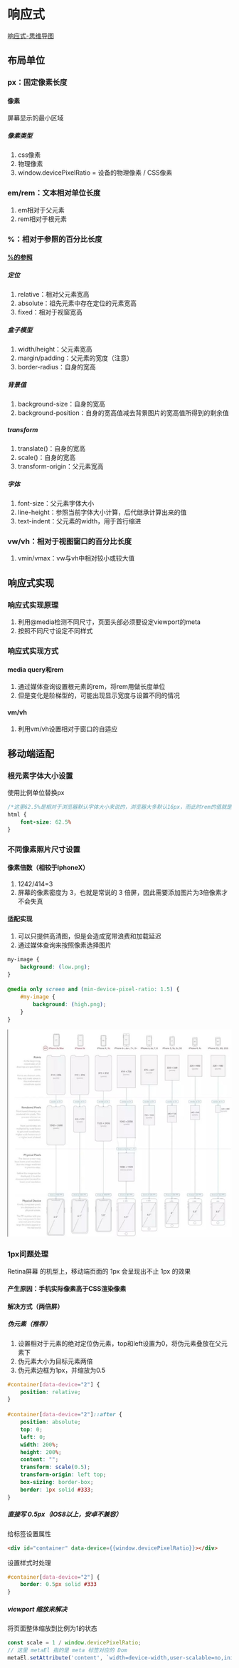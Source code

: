 # 响应式

[响应式-思维导图](./mind/06-响应式.html)

## 布局单位

### px：固定像素长度

#### 像素

屏幕显示的最小区域

##### 像素类型

1. css像素
2. 物理像素
3. window.devicePixelRatio = 设备的物理像素 / CSS像素

### em/rem：文本相对单位长度

1. em相对于父元素
2. rem相对于根元素

### %：相对于参照的百分比长度

#### [%的参照](https://juejin.cn/post/6844903613798547469#heading-2)

##### 定位

1. relative：相对父元素宽高
2. absolute：祖先元素中存在定位的元素宽高
3. fixed：相对于视窗宽高

##### 盒子模型

1. width/height：父元素宽高
2. margin/padding：父元素的宽度（注意）
3. border-radius：自身的宽高

##### 背景值

1. background-size：自身的宽高
2. background-position：自身的宽高值减去背景图片的宽高值所得到的剩余值

##### transform

1. translate()：自身的宽高
2. scale()：自身的宽高
3. transform-origin：父元素宽高

##### 字体

1. font-size：父元素字体大小
2. line-height：参照当前字体大小计算，后代继承计算出来的值
3. text-indent：父元素的width，用于首行缩进

### vw/vh：相对于视图窗口的百分比长度

1. vmin/vmax：vw与vh中相对较小或较大值

## 响应式实现

### 响应式实现原理

1. 利用@media检测不同尺寸，页面头部必须要设定viewport的meta
2. 按照不同尺寸设定不同样式

### 响应式实现方式

#### media query和rem

1. 通过媒体查询设置根元素的rem，将rem用做长度单位
2. 但是变化是阶梯型的，可能出现显示宽度与设置不同的情况

#### vm/vh

1. 利用vm/vh设置相对于窗口的自适应

## 移动端适配

### 根元素字体大小设置

使用比例单位替换px

```css
/*这里62.5%是相对于浏览器默认字体大小来说的，浏览器大多默认16px，而此时rem的值就是10px。*/
html {
    font-size: 62.5%
}
```

### 不同像素照片尺寸设置

#### 像素倍数（相较于IphoneX）

1. 1242/414=3
2. 屏幕的像素密度为 3，也就是常说的 3 倍屏，因此需要添加图片为3倍像素才不会失真

#### 适配实现

1. 可以只提供高清图，但是会造成宽带浪费和加载延迟
2. 通过媒体查询来按照像素选择图片

```css
my-image {
    background: (low.png);
}

@media only screen and (min-device-pixel-ratio: 1.5) {
    #my-image {
        background: (high.png);
    }
}
```

![移动端响应式](assets/06-移动端响应式.png)

### 1px问题处理

Retina屏幕 的机型上，移动端页面的 1px 会呈现出不止 1px 的效果

#### 产生原因：手机实际像素高于CSS渲染像素

#### 解决方式（两倍屏）

##### 伪元素（推荐）

1. 设置相对于元素的绝对定位伪元素，top和left设置为0，将伪元素叠放在父元素下
2. 伪元素大小为目标元素两倍
3. 伪元素边框为1px，并缩放为0.5

```css
#container[data-device="2"] {
    position: relative;
}

#container[data-device="2"]::after {
    position: absolute;
    top: 0;
    left: 0;
    width: 200%;
    height: 200%;
    content: "";
    transform: scale(0.5);
    transform-origin: left top;
    box-sizing: border-box;
    border: 1px solid #333;
}
```

##### 直接写 0.5px（IOS8以上，安卓不兼容）

给标签设置属性

```html
<div id="container" data-device={{window.devicePixelRatio}}></div>
```

设置样式时处理

```css
#container[data-device="2"] {
    border: 0.5px solid #333
}
```

##### viewport 缩放来解决

将页面整体缩放到比例为1的状态

```js
const scale = 1 / window.devicePixelRatio;
// 这里 metaEl 指的是 meta 标签对应的 Dom
metaEl.setAttribute('content', `width=device-width,user-scalable=no,initial-scale=${scale},maximum-scale=${scale},minimum-scale=${scale}`);
```
